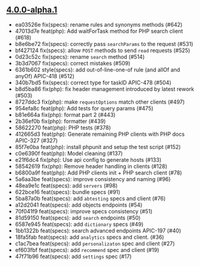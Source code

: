 ## [4.0.0-alpha.1](https://github.com/algolia/algoliasearch-client-php/compare/4.0.0-alpha.0...4.0.0-alpha.1)

- ea03526e fix(specs): rename rules and synonyms methods (#642)
- 47013d7e feat(php): Add waitForTask method for PHP search client (#618)
- b8e6be72 fix(specs): correctly pass `searchParams` to the request (#531)
- bf427124 fix(specs): allow `POST` methods to send `read` requests (#525)
- 0d23c52c fix(specs): rename `search` method (#514)
- 3b3d7067 fix(specs): correct mistakes (#509)
- 6361b602 style(specs): add out-of-line-one-of rule (and allOf and anyOf) APIC-418 (#512)
- 340b7bd5 fix(specs): correct type for taskID APIC-478 (#504)
- b8d5ba86 fix(php): fix header management introduced by latest rework (#503)
- 8727ddc3 fix(php): make `requestOptions` match other clients (#497)
- 954efa8c feat(php): Add tests for query params (#475)
- b81e664a fix(php): format part 2 (#443)
- 2b36ef0b fix(php): formatter (#439)
- 58622270 feat(php): PHP tests (#378)
- 412665d3 feat(php): Generate remaining PHP clients with PHP docs APIC-327 (#327)
- 85f7e0ba feat(php): install phpunit and setup the test script (#152)
- c0e6390f feat(php): Model cleaning  (#137)
- e21f6dc4 fix(php): Use api config to generate hosts (#133)
- 58542619 fix(php): Remove header handling in clients (#128)
- b6800a9f feat(php): Add PHP clients init + PHP search client (#78)
- 5a6aa3be feat(specs): improve consistency and naming (#96)
- 48ea9e1c feat(specs): add `servers` (#98)
- 622bce16 feat(specs): bundle specs (#91)
- 5ba87a0b feat(specs): add `abtesting` specs and client (#76)
- a12d2041 feat(specs): add objects endpoints (#54)
- 70f041f9 feat(specs): improve specs consistency (#51)
- 81d59150 feat(specs): add `search` endpoints (#50)
- 6587e945 feat(specs): add `dictionary` specs (#49)
- 1bb1322b feat(specs): search advanced endpoints APIC-197 (#40)
- 18fa5fab feat(specs): add `analytics` specs and client. (#36)
- c1ac7bea feat(specs): add `personalizaton` spec and client (#27)
- ef603fbf feat(specs): add `recommend` spec and client (#19)
- 47f71b96 feat(specs): add `settings` spec (#17)

